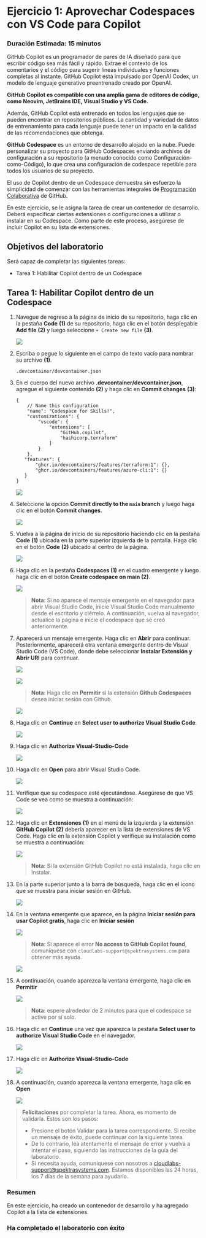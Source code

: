 # Ejercicio 1: Aprovechar Codespaces con VS Code para Copilot

### Duración Estimada: 15 minutos

GitHub Copilot es un programador de pares de IA diseñado para que escribir código sea más fácil y rápido. Extrae el contexto de los comentarios y el código para sugerir líneas individuales y funciones completas al instante. GitHub Copilot está impulsado por OpenAI Codex, un modelo de lenguaje generativo preentrenado creado por OpenAI.

**GitHub Copilot es compatible con una amplia gama de editores de código, como Neovim, JetBrains IDE, Visual Studio y VS Code.**

Además, GitHub Copilot está entrenado en todos los lenguajes que se pueden encontrar en repositorios públicos. La cantidad y variedad de datos de entrenamiento para cada lenguaje puede tener un impacto en la calidad de las recomendaciones que obtenga.

**GitHub Codespace** es un entorno de desarrollo alojado en la nube. Puede personalizar su proyecto para GitHub Codespaces enviando archivos de configuración a su repositorio (a menudo conocido como Configuración-como-Código), lo que crea una configuración de codespace repetible para todos los usuarios de su proyecto.

El uso de Copilot dentro de un Codespace demuestra sin esfuerzo la simplicidad de comenzar con las herramientas integrales de [Programación Colaborativa](https://github.com/features#features-collaboration) de GitHub.

En este ejercicio, se le asigna la tarea de crear un contenedor de desarrollo. Deberá especificar ciertas extensiones o configuraciones a utilizar o instalar en su Codespace. Como parte de este proceso, asegúrese de incluir Copilot en su lista de extensiones.

## Objetivos del laboratorio

Será capaz de completar las siguientes tareas:

- Tarea 1: Habilitar Copilot dentro de un Codespace

## Tarea 1: Habilitar Copilot dentro de un Codespace

1. Navegue de regreso a la página de inicio de su repositorio, haga clic en la pestaña **Code** **(1)** de su repositorio, haga clic en el botón desplegable **Add file** **(2)** y luego seleccione `+ Create new file` **(3)**.

    ![](../media/Exercise-01-v2-01.png)

2. Escriba o pegue lo siguiente en el campo de texto vacío para nombrar su archivo **(1)**.

   ```
   .devcontainer/devcontainer.json
   ```

3. En el cuerpo del nuevo archivo **.devcontainer/devcontainer.json**, agregue el siguiente contenido **(2)** y haga clic en **Commit changes** **(3)**:

   ```
   {
       // Name this configuration
       "name": "Codespace for Skills!",
       "customizations": {
           "vscode": {
               "extensions": [
                   "GitHub.copilot",
                   "hashicorp.terraform"
               ]
           }
       },
      "features": {
          "ghcr.io/devcontainers/features/terraform:1": {},
          "ghcr.io/devcontainers/features/azure-cli:1": {}
      }
   }
   ```

   ![](../media/c14.png)
   
4. Seleccione la opción **Commit directly to the `main` branch** y luego haga clic en el botón **Commit changes**.

   ![](../media/commit-file.png)

5. Vuelva a la página de inicio de su repositorio haciendo clic en la pestaña **Code** **(1)** ubicada en la parte superior izquierda de la pantalla. Haga clic en el botón **Code** **(2)** ubicado al centro de la página.

   ![](../media/code-code.png)

6. Haga clic en la pestaña **Codespaces (1)** en el cuadro emergente y luego haga clic en el botón **Create codespace on main (2)**.

   ![](../media/create-codespace.png)

   >**Nota**: Si no aparece el mensaje emergente en el navegador para abrir Visual Studio Code, inicie Visual Studio Code manualmente desde el escritorio y ciérrelo. A continuación, vuelva al navegador, actualice la página e inicie el codespace que se creó anteriormente.

7. Aparecerá un mensaje emergente. Haga clic en **Abrir** para continuar. Posteriormente, aparecerá otra ventana emergente dentro de Visual Studio Code (VS Code), donde debe seleccionar **Instalar Extensión y Abrir URI** para continuar.

   ![](../media/open.png)

   ![](../media/innovation-1.png)

    >**Nota**: Haga clic en **Permitir** si la extensión **Github Codespaces** desea iniciar sesión con Github.

   ![](../media/inn-2.png)

1. Haga clic en **Continue** en **Select user to authorize Visual Studio Code**.

    ![](../media/c2.png)

1. Haga clic en **Authorize Visual-Studio-Code**

    ![](../media/loaded-repoa.png)  

1. Haga clic en **Open** para abrir Visual Studio Code.

    ![](../media/c3.png)

1. Verifique que su codespace esté ejecutándose. Asegúrese de que VS Code se vea como se muestra a continuación:

    ![](../media/loaded-repo.png)   

1. Haga clic en **Extensiones** **(1)** en el menú de la izquierda y la extensión **GitHub Copilot** **(2)** debería aparecer en la lista de extensiones de VS Code. Haga clic en la extensión Copilot y verifique su instalación como se muestra a continuación:

    ![](../media/verify-copilot.png)

    >**Nota**: Si la extensión GitHub Copilot no está instalada, haga clic en Instalar. 

1. En la parte superior junto a la barra de búsqueda, haga clic en el icono que se muestra para iniciar sesión en GitHub.

   ![](../media/signin-to-githubcopilot-0303.png)

1. En la ventana emergente que aparece, en la página **Iniciar sesión para usar Copilot gratis**, haga clic en **Iniciar sesión**

   ![](../media/signin-to-githubcopilotupd1.png)

   > **Nota**: Si aparece el error **No access to GitHub Copilot found**, comuníquese con `cloudlabs-support@spektrasystems.com` para obtener más ayuda.

      ![](../media/3.png)

9. A continuación, cuando aparezca la ventana emergente, haga clic en **Permitir**

   ![](../media/allow.png)

   >**Nota**: espere alrededor de 2 minutos para que el codespace se active por sí solo.

10. Haga clic en **Continue** una vez que aparezca la pestaña **Select user to authorize Visual Studio Code** en el navegador.

    ![](../media/c5.png)

1. Haga clic en **Authorize Visual-Studio-Code**

    ![](../media/loaded-repoa.png)  

11. A continuación, cuando aparezca la ventana emergente, haga clic en **Open**

    ![](../media/c6.png)

   > **Felicitaciones** por completar la tarea. Ahora, es momento de validarla. Estos son los pasos:
   > - Presione el botón Validar para la tarea correspondiente. Si recibe un mensaje de éxito, puede continuar con la siguiente tarea.
   > - De lo contrario, lea atentamente el mensaje de error y vuelva a intentar el paso, siguiendo las instrucciones de la guía del laboratorio.
   > - Si necesita ayuda, comuníquese con nosotros a cloudlabs-support@spektrasystems.com. Estamos disponibles las 24 horas, los 7 días de la semana para ayudarlo.

   <validation step="2c3e393f-eade-43e1-a96a-f8ea659b3047" />

### Resumen

En este ejercicio, ha creado un contenedor de desarrollo y ha agregado Copilot a la lista de extensiones.

### Ha completado el laboratorio con éxito
